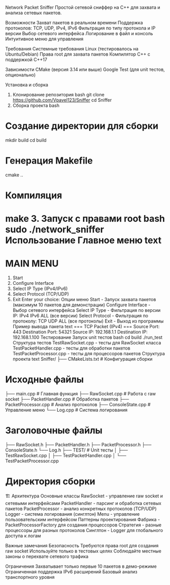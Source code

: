 Network Packet Sniffer
Простой сетевой сниффер на C++ для захвата и анализа сетевых пакетов.

Возможности
Захват пакетов в реальном времени
Поддержка протоколов: TCP, UDP, IPv4, IPv6
Фильтрация по типу протокола и IP версии
Выбор сетевого интерфейса
Логирование в файл и консоль
Интуитивное меню для управления

Требования
Системные требования
Linux (тестировалось на Ubuntu/Debian)
Права root для захвата пакетов
Компилятор C++ с поддержкой C++17

Зависимости
CMake (версия 3.14 или выше)
Google Test (для unit тестов, опционально)

Установка и сборка
1. Клонирование репозитория
bash
git clone https://github.com/Vpavel123/Sniffer
cd Sniffer
2. Сборка проекта
bash
# Создание директории для сборки
mkdir build
cd build

# Генерация Makefile
cmake ..

# Компиляция
make
3. Запуск с правами root
bash
sudo ./network_sniffer
Использование
Главное меню
text
===========================
 MAIN MENU 
===========================
1. Start
2. Configure Interface
3. Select IP Type (IPv4/IPv6)
4. Select Protocol (TCP/UDP)
5. Exit
Enter your choice:
Опции меню
Start - Запуск захвата пакетов (максимум 10 пакетов для демонстрации)
Configure Interface - Выбор сетевого интерфейса
Select IP Type - Фильтрация по версии IP:
IPv4
IPv6
ALL (все версии)
Select Protocol - Фильтрация по протоколу:
TCP
UDP
ALL (все протоколы)
Exit - Выход из программы
Пример вывода пакета
text
=== TCP Packet (IPv4) ===
Source Port: 443
Destination Port: 54321
Source IP: 192.168.1.1
Destination IP: 192.168.1.100
Тестирование
Запуск unit тестов
bash
cd build
./run_test
Структура тестов
TestRawSocket.cpp - тесты для RawSocket класса
TestPacketHandler.cpp - тесты для обработки пакетов
TestPacketProcessor.cpp - тесты для процессоров пакетов
Структура проекта
text
Sniffer/
├── CMakeLists.txt          # Конфигурация сборки                    
# Исходные файлы
├── main.cpp            # Главная функция
├── RawSocket.cpp       # Работа с raw socket
├── PacketHandler.cpp   # Обработка пакетов
├── PacketProcessor.cpp # Анализ протоколов
├── ConsoleState.cpp    # Управление меню
└── Log.cpp             # Система логирования
# Заголовочные файлы
├── RawSocket.h
├── PacketHandler.h
├── PacketProcessor.h
├── ConsoleState.h
└── Log.h
├── TEST/                  # Unit тесты
│   ├── TestRawSocket.cpp
│   ├── TestPacketHandler.cpp
│   └── TestPacketProcessor.cpp
# Директория сборки
🏗 Архитектура
Основные классы
RawSocket - управление raw socket и сетевыми интерфейсами
PacketHandler - парсинг и обработка сетевых пакетов
PacketProcessor - анализ конкретных протоколов (TCP/UDP)
Logger - система логирования (синглтон)
Menu - управление пользовательским интерфейсом
Паттерны проектирования
Фабрика - PacketProcessorFactory для создания процессоров
Стратегия - разные процессоры для разных протоколов
Синглтон - Logger для глобального доступа к логам

Важные замечания
Безопасность
Требуются права root для создания raw socket
Используйте только в тестовых целях
Соблюдайте местные законы о перехвате сетевого трафика

Ограничения
Захватывает только первые 10 пакетов в демо-режиме
Ограниченная поддержка IPv6 расширений
Базовый анализ транспортного уровня

